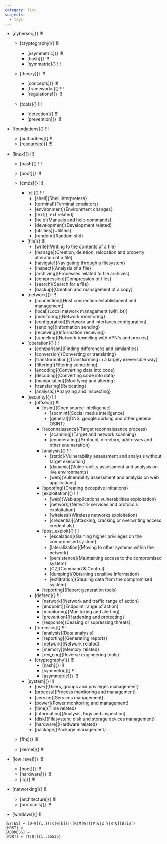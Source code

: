 ```yaml
---
category: list
subjects:
  - tags
---
```

-  [cybersec]{} !!!
	- [cryptography]{} !!!
		- [asymmetric]{} !!!
		- [hash]{} !!!
		- [symmetric]{} !!!

	- [theory]{} !!!
		- [concepts]{} !!!
		- [frameworks]{} !!!
		- [regulations]{} !!!

	- [tools]{} !!!
		- [detection]{} !!!
		- [prevention]{} !!!

-  [foundations]{} !!!
	- [authorities]{} !!!
	- [resources]{} !!!
- [linux]{} !!!
	- [bash]{} !!!
	- [boot]{} !!!
	- [cmds]{} !!!
		- [cli]{} !!!
			- [shell]{Shell interpreters}
			- [terminal]{Terminal emulators}
			- [environment]{Environment changes}
			- [text]{Text related}
			- [help]{Manuals and help commands}
			- [development]{Development related}
			- [utilities]{Utilities}
			- [random]{Random shit}
		- [file]{} !!!
			- [write]{Writing to the contents of a file}
			- [manage]{Creation, deletion, relocation and property alteration of a file}
			- [navigate]{Navigating through a filesystem}
			- [inspect]{Analysis of a file}
			- [archiving]{Processes related to file archives}
			- [compression]{Compression of files}
			- [search]{Search for a file}
			- [backup]{Creation and management of a copy}
		- [network]{} !!!
			- [connection]{Host connection establishment and management}
			- [local]{Local network management (wifi, bt)}
			- [monitoring]{Network monitoring}
			- [configuration]{Network and interfaces configuration}
			- [sending]{Information sending}
			- [recieving]{Information recieving}
			- [tunneling]{Network tunneling with VPN's and proxies}
		- [operation]{} !!!
			- [comparison]{Finding differences and similarities}
			- [conversion]{Converting or translating}
			- [transformation]{Transforming in a largely irreversible way}
			- [filtering]{Filtering something}
			- [encoding]{Converting data into code}
			- [decoding]{Converting code into data}
			- [manipulation]{Modifying and altering}
			- [transfering]{Relocating}
			- [analysis]{Analyzing and inspecting}
		- [security]{} !!!
			- [offsec]{} !!!
				- [osint]{Open source intelligence}
					- [socmint]{Social media intelligence}
					- [general]{DNS, google dorking and other general OSINT}
				- [reconnaissance]{Target reconnaissance process}
					- [scanning]{Target and network scanning}
					- [enumerating]{Protocol, directory, addresses and other enumeration}
				- [analysis]{} !!!
					- [static]{Vulnerability assessment and analysis without target execution}
					- [dynamic]{Vulnerability assessment and analysis on live environments}
					- [web]{Vulnerability assessment and analysis on web applications}
				- [spoofing]{Creating deceptive imitations}
				- [exploitation]{} !!!
					- [web]{Web applications vulnerabilities exploitation}
					- [network]{Network services and protocols exploitation}
					- [wireless]{Wireless networks exploitation}
					- [credential]{Attacking, cracking or overwriting access credentials}
				- [post_exploit]{} !!!
					- [escalation]{Gaining higher privileges on the compromised system}
					- [lateralization]{Moving to other systems within the network}
					- [persistence]{Maintaining access to the compromised system}
					- [C2]{Command & Control}
					- [dumping]{Obtaining sensitive information}
					- [exfiltration]{Stealing data from the compromised system}
				- [reporting]{Report generation tools}
			- [defsec]{} !!!
				- [network]{Network and traffic range of action}
				- [endpoint]{Endpoint range of action}
				- [monitoring]{Monitoring and alerting}
				- [prevention]{Hardening and protecting}
				- [response]{Ceasing or supressing threats}
			- [forensics]{} !!!
				- [analysis]{Data analysis}
				- [reporting]{Generating reports}
				- [network]{Network related}
				- [memory]{Memory related}
				- [rev_eng]{Reverse engineering tools}
			- [cryptography]{} !!!
				- [hash]{} !!!
				- [symmetric]{} !!!
				- [asymmetric]{} !!!
		- [system]{} !!!
			- [user]{Users, groups and privileges management}
			- [process]{Process monitoring and management}
			- [service]{Services management}
			- [power]{Power monitoring and management}
			- [time]{Time related}
			- [information]{Analysis, logs and inspection}
			- [disk]{Filesystem, disk and storage devices management}
			- [hardware]{Hardware related}
			- [package]{Package management}

	- [fhs]{} !!!
	- [kernel]{} !!!

- [low_level]{} !!!
	- [boot]{} !!!
	- [hardware]{} !!!
	- [io]{} !!!

- [networking]{} !!!
	- [architecture]{} !!!
	- [protocols]{} !!!

- [windows]{} !!!


```
[BYTES] = [0-9]{1,}([c|w|b])|([K|M|G|T|P|E|Z|Y|R|Q][B|iB])
[HOST] = 
[ADDRESS] = 
[PORT] = [T|U|]{1..65535}
```